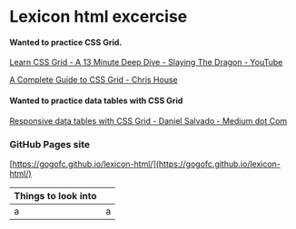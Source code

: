 # Lexicon html excercise

#### Wanted to practice CSS Grid.

[Learn CSS Grid - A 13 Minute Deep Dive - Slaying The Dragon - YouTube](https://www.youtube.com/watch?v=EiNiSFIPIQE)

[A Complete Guide to CSS Grid - Chris House](https://css-tricks.com/snippets/css/complete-guide-grid/#aa-introduction)

#### Wanted to practice data tables with CSS Grid

[Responsive data tables with CSS Grid - Daniel Salvado - Medium dot Com](https://medium.com/evodeck/responsive-data-tables-with-css-grid-3c58ecf04723)

### GitHub Pages site

[https://gogofc.github.io/lexicon-html/](https://gogofc.github.io/lexicon-html/)


| Things to look into | |
| --- | --- |
| a | a |
